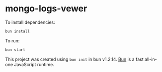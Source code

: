# mongo-logs-vewer

To install dependencies:

```bash
bun install
```

To run:

```bash
bun start
```

This project was created using `bun init` in bun v1.2.14. [Bun](https://bun.sh) is a fast all-in-one JavaScript runtime.
